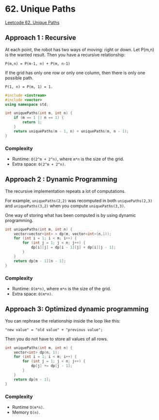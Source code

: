 # 62. Unique Paths
[Leetcode 62. Unique Paths](https://leetcode.com/problems/unique-paths/)

## Approach 1 : Recursive
At each point, the robot has two ways of moving: right or down. Let P(m,n) is the wanted result. Then you have a recursive relationship:
```plain
P(m,n) = P(m-1, n) + P(m, n-1)
```
If the grid has only one row or only one column, then there is only one possible path.
```plain
P(1, n) = P(m, 1) = 1.
```
```cpp
#include <iostream>
#include <vector>
using namespace std;

int uniquePaths(int m, int n) {
    if (m == 1 || n == 1) {
        return 1;
    }
    return uniquePaths(m - 1, n) + uniquePaths(m, n - 1);
}
```
### Complexity
* Runtime: `O(2^m + 2^n)`, where `m*n` is the size of the grid.
* Extra space: `O(2^m + 2^n)`.

## Approach 2 : Dynamic Programming
The recursive implementation repeats a lot of computations.

For example, `uniquePaths(2,2)` was recomputed in both `uniquePaths(2,3)` and `uniquePaths(3,2)` when you compute `uniquePaths(3,3)`.

One way of storing what has been computed is by using dynamic programming.

```cpp
int uniquePaths(int m, int n) {
    vector<vector<int> > dp(m, vector<int>(n,1));
    for (int i = 1; i < m; i++) {
        for (int j = 1; j < n; j++) {
            dp[i][j] = dp[i - 1][j] + dp[i][j - 1];
        }
    }
    return dp[m - 1][n - 1];
}
```
### Complexity
* Runtime: `O(m*n)`, where `m*n` is the size of the grid.
* Extra space: `O(m*n)`.

## Approach 3: Optimized dynamic programming
You can rephrase the relationship inside the loop like this:
```plain
"new value" = "old value" + "previous value";
```
Then you do not have to store all values of all rows.
```cpp
int uniquePaths(int m, int n) {
    vector<int> dp(n, 1);
    for (int i = 1; i < m; i++) {
        for (int j = 1; j < n; j++) {
            dp[j] += dp[j - 1];
        }
    }
    return dp[n - 1];
}
```
### Complexity
* Runtime `O(m*n)`.
* Memory `O(n)`.
